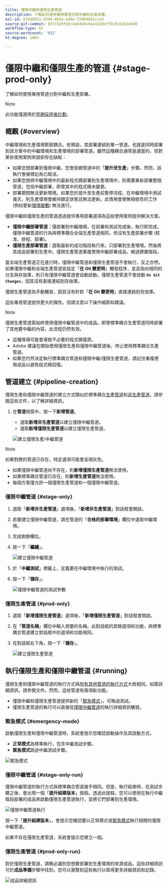 ```yaml
---
title: 僅限中繼和僅限生產管道
description: 了解如何使用專用管道分割中繼和生產部署。
exl-id: b7dd0021-d346-464a-a49e-72864b01cce3
source-git-commit: 03f7429fd2c4a6dd4c8ae3228eff9c8cdab1ded8
workflow-type: ht
source-wordcount: '932'
ht-degree: 100%

---
```


# 僅限中繼和僅限生產的管道 {#stage-prod-only}

了解如何使用專用管道分割中繼和生產部署。

>[!NOTE]
>
>此功能僅適用於[早期採用者計劃](/help/release-notes/current.md#early-adoption)。

## 概觀 {#overview}

中繼環境和生產環境緊密耦合。依預設，其部署連結到單一管道。也就是同時部署到該方案中的中繼環境和生產環境的部署管道。雖然這種耦合通常是適當的，但對某些使用案例來說卻存在缺點：

* 如果您想部署到僅限中繼，您會拒絕管道中的「**提升至生產**」步驟。然而，該執行會被標記為已取消。
* 如果您想將中繼環境中的最新程式碼部署到生產環境中，則需要重新部署整個管道，包括中繼部署，即使其中的程式碼未變更。
* 部署期間無法更新環境。如果您於提升至生產前暫停流程，在中繼環境中測試幾天，則生產環境會維持鎖定狀態且無法更新。此情境會使無相依性的工作 (例如更新[環境變數](/help/getting-started/build-environment.md#environment-variables)) 無法進行。

僅限中繼和僅限生產的管道透過提供專用部署選項為這些使用案例提供解決方案。

* **僅限中繼部署管道：**&#x200B;僅部署到中繼環境，在部署和測試完成後，執行即完成。僅限中繼管道的行為與標準耦合全端生產管道相同，但沒有生產部署步驟 (核准、排程、部署)。
* **僅限生產部署管道：**&#x200B;選取最新的成功階段執行來，只部署到生產環境。然後將其成品部署到生產中。僅限生產管道重複使用中繼部署成品，繞過建置階段。

當全端生產管道正在進行時，僅限中繼管道和僅限生產管道不會執行，反之亦然。如果僅限中繼和全端生產管道皆設定「**在 Git 變更時**」觸發程序，並且指向相同的分支與存放庫，則只有僅限中繼管道會自動啟動。僅限生產管道不會啟動 **`On Git Changes`**，因其沒有直接連結到存放庫。

僅限生產管道為手動觸發，因其沒有針對「**在 Git 變更時**」直接連結到存放庫。

這些專用管道提供更大的彈性，但請注意以下操作細節和建議。

>[!NOTE]
>
>僅限生產管道需始終使用僅限中繼管道中的成品。即使標準耦合生產管道同時部署了其他要中繼的內容，此流程仍然有效。
>
>* 這種情境可能會導致不必要的程式碼復原。
>* Adobe 建議在開始使用僅限生產和僅限中繼管道後，停止使用標準耦合生產管道。
>* 如果您仍然決定執行標準耦合管道和僅限中繼/僅限生產管道，請記住重複使用成品以避免程式碼回復。

## 管道建立 {#pipeline-creation}

僅限生產和僅限中繼管道的建立方式類似於標準耦合[生產管道](/help/using/production-pipelines.md)和[非生產管道](/help/using/non-production-pipelines.md)。請參閱這些文件，以了解詳細資訊。

1. 在&#x200B;**管道**&#x200B;視窗中，按一下&#x200B;**新增管道**。

   * 選取&#x200B;**新增非生產管道**&#x200B;以建立僅限中繼管道。
   * 選取&#x200B;**新增僅限生產管道**&#x200B;以建立僅限生產管道。

   ![建立僅限生產/中繼管道](/help/assets/configure-pipelines/prod-stage-pipelines.png)

>[!NOTE]
>
>如果對應的管道已存在，特定選項可能會呈現灰色。
>
>* 如果僅限中繼管道尚不存在，則&#x200B;**新增僅限生產管道**&#x200B;無法使用。
>* 如果標準耦合管道已存在，則&#x200B;**新增生產管道**&#x200B;無法使用。
>* 每個方案僅允許一個僅限生產管道和一個僅限中繼管道。

### 僅限中繼管道 {#stage-only}

1. 選取「**新增非生產管道**」選項後，「**新增非生產管道**」對話框會開啟。
1. 若要建立僅限中繼管道，請在管道的「**合格的部署環境**」欄位中選取中繼環境。
1. 完成剩餘欄位。
1. 按一下「**繼續**」。

   ![建立僅限中繼管道](/help/assets/configure-pipelines/stage-only.png)

1. 於「**中繼測試**」標籤上，定義要在中繼環境中執行的測試。
1. 按一下「**儲存**」。

   ![僅限中繼管道的測試參數](/help/assets/configure-pipelines/stage-only-test.png)

### 僅限生產管道 {#prod-only}

1. 選取「**新增僅限生產管道**」選項後，「**新增僅限生產管道**」對話框會開啟。
1. 在「**管道名稱**」欄位中輸入想要的名稱。此對話框的其餘選項和功能，與標準耦合管道建立對話框中的選項和功能相同。
1. 在對話框右下角，按一下「**儲存**」。

   ![建立僅限生產管道](/help/assets/configure-pipelines/prod-only-pipeline.png)

## 執行僅限生產和僅限中繼管道 {#running}

僅限生產和僅限中繼管道的執行方式與[所有其他管道的執行方式](/help/using/managing-pipelines.md#running-pipelines)大致相同。如需詳細資訊，請參閱文件。然而，這些管道有兩項新功能。

* 僅限中繼和僅限生產管道提供新的「[緊急模式](#emergency-mode)」，可略過測試。
* 僅限生產管道的執行可以直接從[僅限中繼管道](#stage-only-run)的執行詳細資訊觸發。

### 緊急模式 {#emergency-mode}

啟動僅限生產和僅限中繼管道時，系統會提示您確認啟動操作及其啟動方式。

* **正常模式**&#x200B;為標準執行，包含中繼測試步驟。
* **緊急模式**&#x200B;跳過中繼測試步驟。

![緊急模式](/help/assets/configure-pipelines/emergency-mode.png)

### 僅限中繼管道 {#stage-only-run}

僅限中繼管道的執行方式與標準耦合管道幾乎相同。但是，執行結束時，在測試步驟之後，會出現一個「**提升組建版本**」按鈕。透過此按鈕，您可以使用在執行中繼階段部署的成品來啟動僅限生產管道執行，並將它們部署到生產環境。

![僅限中繼管道執行](/help/assets/configure-pipelines/stage-only-pipeline-run.png)

按一下「**提升組建版本**」，會提示您確認要以正常模式或[緊急模式](#emergency-mode)執行相關的僅限中繼管道。

如果不存在僅限生產管道，系統會提示您建立一個。

### 僅限生產管道 {#prod-only-run}

對於僅限生產管道，請務必識別您想要部署到生產環境的來源成品。這些詳細資訊可於&#x200B;**成品準備**&#x200B;步驟中找到。您可以瀏覽到這些執行以取得更多詳細資訊和記錄。

![成品詳細資訊](/help/assets/configure-pipelines/prod-only-pipeline-run.png)
